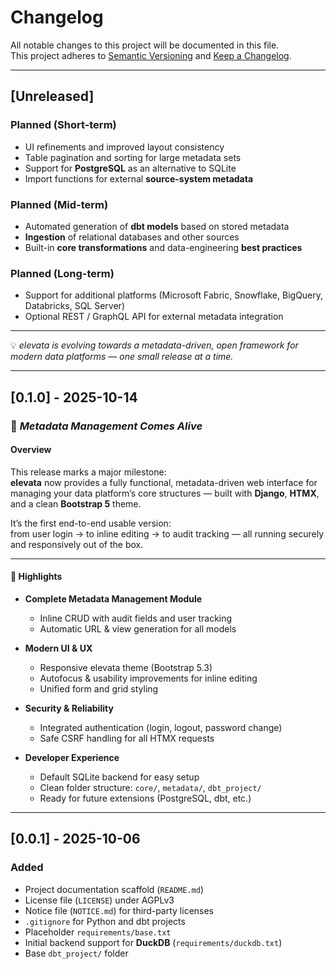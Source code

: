 # Changelog

All notable changes to this project will be documented in this file.  
This project adheres to [Semantic Versioning](https://semver.org/) and [Keep a Changelog](https://keepachangelog.com/).

---

## [Unreleased]

### Planned (Short-term)
- UI refinements and improved layout consistency
- Table pagination and sorting for large metadata sets
- Support for **PostgreSQL** as an alternative to SQLite  
- Import functions for external **source-system metadata**

### Planned (Mid-term)
- Automated generation of **dbt models** based on stored metadata
- **Ingestion** of relational databases and other sources
- Built-in **core transformations** and data-engineering **best practices**

### Planned (Long-term)
- Support for additional platforms (Microsoft Fabric, Snowflake, BigQuery, Databricks, SQL Server)
- Optional REST / GraphQL API for external metadata integration

---

💡 *elevata is evolving towards a metadata-driven, open framework for modern data platforms — one small release at a time.*

---

## [0.1.0] - 2025-10-14

### 🧩 *Metadata Management Comes Alive*

#### Overview  
This release marks a major milestone:  
**elevata** now provides a fully functional, metadata-driven web interface for managing your data platform’s core structures — built with **Django**, **HTMX**, and a clean **Bootstrap 5** theme.  

It’s the first end-to-end usable version:  
from user login → to inline editing → to audit tracking — all running securely and responsively out of the box.

---

#### 🚀 Highlights  

- **Complete Metadata Management Module**  
  - Inline CRUD with audit fields and user tracking  
  - Automatic URL & view generation for all models  

- **Modern UI & UX**  
  - Responsive elevata theme (Bootstrap 5.3)  
  - Autofocus & usability improvements for inline editing  
  - Unified form and grid styling  

- **Security & Reliability**  
  - Integrated authentication (login, logout, password change)  
  - Safe CSRF handling for all HTMX requests  

- **Developer Experience**  
  - Default SQLite backend for easy setup  
  - Clean folder structure: `core/`, `metadata/`, `dbt_project/`  
  - Ready for future extensions (PostgreSQL, dbt, etc.)

---

## [0.0.1] - 2025-10-06

### Added
- Project documentation scaffold (`README.md`)
- License file (`LICENSE`) under AGPLv3
- Notice file (`NOTICE.md`) for third-party licenses
- `.gitignore` for Python and dbt projects
- Placeholder `requirements/base.txt`
- Initial backend support for **DuckDB** (`requirements/duckdb.txt`)
- Base `dbt_project/` folder
